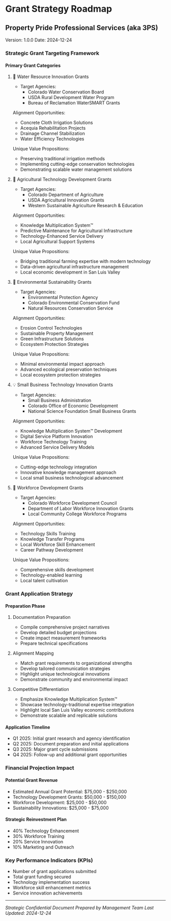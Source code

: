 # Grant Strategy Roadmap
## Property Pride Professional Services (aka 3PS)
Version: 1.0.0
Date: 2024-12-24

### Strategic Grant Targeting Framework

#### Primary Grant Categories

1. 🌊 Water Resource Innovation Grants
   - Target Agencies:
     * Colorado Water Conservation Board
     * USDA Rural Development Water Program
     * Bureau of Reclamation WaterSMART Grants
   
   Alignment Opportunities:
   - Concrete Cloth Irrigation Solutions
   - Acequia Rehabilitation Projects
   - Drainage Channel Stabilization
   - Water Efficiency Technologies

   Unique Value Propositions:
   - Preserving traditional irrigation methods
   - Implementing cutting-edge conservation technologies
   - Demonstrating scalable water management solutions

2. 🚜 Agricultural Technology Development Grants
   - Target Agencies:
     * Colorado Department of Agriculture
     * USDA Agricultural Innovation Grants
     * Western Sustainable Agriculture Research & Education

   Alignment Opportunities:
   - Knowledge Multiplication System™
   - Predictive Maintenance for Agricultural Infrastructure
   - Technology-Enhanced Service Delivery
   - Local Agricultural Support Systems

   Unique Value Propositions:
   - Bridging traditional farming expertise with modern technology
   - Data-driven agricultural infrastructure management
   - Local economic development in San Luis Valley

3. 🌱 Environmental Sustainability Grants
   - Target Agencies:
     * Environmental Protection Agency
     * Colorado Environmental Conservation Fund
     * Natural Resources Conservation Service

   Alignment Opportunities:
   - Erosion Control Technologies
   - Sustainable Property Management
   - Green Infrastructure Solutions
   - Ecosystem Protection Strategies

   Unique Value Propositions:
   - Minimal environmental impact approach
   - Advanced ecological preservation techniques
   - Local ecosystem protection strategies

4. 💡 Small Business Technology Innovation Grants
   - Target Agencies:
     * Small Business Administration
     * Colorado Office of Economic Development
     * National Science Foundation Small Business Grants

   Alignment Opportunities:
   - Knowledge Multiplication System™ Development
   - Digital Service Platform Innovation
   - Workforce Technology Training
   - Advanced Service Delivery Models

   Unique Value Propositions:
   - Cutting-edge technology integration
   - Innovative knowledge management approach
   - Local small business technological advancement

5. 👥 Workforce Development Grants
   - Target Agencies:
     * Colorado Workforce Development Council
     * Department of Labor Workforce Innovation Grants
     * Local Community College Workforce Programs

   Alignment Opportunities:
   - Technology Skills Training
   - Knowledge Transfer Programs
   - Local Workforce Skill Enhancement
   - Career Pathway Development

   Unique Value Propositions:
   - Comprehensive skills development
   - Technology-enabled learning
   - Local talent cultivation

### Grant Application Strategy

#### Preparation Phase
1. Documentation Preparation
   - Compile comprehensive project narratives
   - Develop detailed budget projections
   - Create impact measurement frameworks
   - Prepare technical specifications

2. Alignment Mapping
   - Match grant requirements to organizational strengths
   - Develop tailored communication strategies
   - Highlight unique technological innovations
   - Demonstrate community and environmental impact

3. Competitive Differentiation
   - Emphasize Knowledge Multiplication System™
   - Showcase technology-traditional expertise integration
   - Highlight local San Luis Valley economic contributions
   - Demonstrate scalable and replicable solutions

#### Application Timeline
- Q1 2025: Initial grant research and agency identification
- Q2 2025: Document preparation and initial applications
- Q3 2025: Major grant cycle submissions
- Q4 2025: Follow-up and additional grant opportunities

### Financial Projection Impact

#### Potential Grant Revenue
- Estimated Annual Grant Potential: $75,000 - $250,000
- Technology Development Grants: $50,000 - $150,000
- Workforce Development: $25,000 - $50,000
- Sustainability Innovations: $25,000 - $75,000

#### Strategic Reinvestment Plan
- 40% Technology Enhancement
- 30% Workforce Training
- 20% Service Innovation
- 10% Marketing and Outreach

### Key Performance Indicators (KPIs)
- Number of grant applications submitted
- Total grant funding secured
- Technology implementation success
- Workforce skill enhancement metrics
- Service innovation achievements

---

*Strategic Confidential Document*
*Prepared by Management Team*
*Last Updated: 2024-12-24*